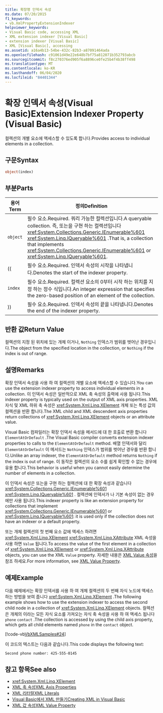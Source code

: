 ```yaml
---
title: 확장명 인덱서 속성
ms.date: 07/20/2015
f1_keywords:
- vb.XmlPropertyExtensionIndexer
helpviewer_keywords:
- Visual Basic code, accessing XML
- XML extension indexer [Visual Basic]
- extension indexer [Visual Basic]
- XML [Visual Basic], accessing
ms.assetid: a16a4b13-54be-432c-82b3-a87091464ada
ms.openlocfilehash: c91061d49e22e648b7bf75a812071b352793abcb
ms.sourcegitcommit: f8c270376ed905f6a8896ce0fe25b4f4b38ff498
ms.translationtype: MT
ms.contentlocale: ko-KR
ms.lasthandoff: 06/04/2020
ms.locfileid: "84401344"
---
```

# <a name="extension-indexer-property-visual-basic"></a><span data-ttu-id="fb717-102">확장 인덱서 속성(Visual Basic)</span><span class="sxs-lookup"><span data-stu-id="fb717-102">Extension Indexer Property (Visual Basic)</span></span>
<span data-ttu-id="fb717-103">컬렉션의 개별 요소에 액세스할 수 있도록 합니다.</span><span class="sxs-lookup"><span data-stu-id="fb717-103">Provides access to individual elements in a collection.</span></span>  
  
## <a name="syntax"></a><span data-ttu-id="fb717-104">구문</span><span class="sxs-lookup"><span data-stu-id="fb717-104">Syntax</span></span>  
  
```vb  
object(index)  
```  
  
## <a name="parts"></a><span data-ttu-id="fb717-105">부분</span><span class="sxs-lookup"><span data-stu-id="fb717-105">Parts</span></span>  
  
|<span data-ttu-id="fb717-106">용어</span><span class="sxs-lookup"><span data-stu-id="fb717-106">Term</span></span>|<span data-ttu-id="fb717-107">정의</span><span class="sxs-lookup"><span data-stu-id="fb717-107">Definition</span></span>|  
|---|---|  
|`object`|<span data-ttu-id="fb717-108">필수 요소.</span><span class="sxs-lookup"><span data-stu-id="fb717-108">Required.</span></span> <span data-ttu-id="fb717-109">쿼리 가능한 컬렉션입니다.</span><span class="sxs-lookup"><span data-stu-id="fb717-109">A queryable collection.</span></span> <span data-ttu-id="fb717-110">즉, 또는을 구현 하는 컬렉션입니다 <xref:System.Collections.Generic.IEnumerable%601> <xref:System.Linq.IQueryable%601> .</span><span class="sxs-lookup"><span data-stu-id="fb717-110">That is, a collection that implements <xref:System.Collections.Generic.IEnumerable%601> or <xref:System.Linq.IQueryable%601>.</span></span>|  
|<span data-ttu-id="fb717-111">(</span><span class="sxs-lookup"><span data-stu-id="fb717-111">(</span></span>|<span data-ttu-id="fb717-112">필수 요소.</span><span class="sxs-lookup"><span data-stu-id="fb717-112">Required.</span></span> <span data-ttu-id="fb717-113">인덱서 속성의 시작을 나타냅니다.</span><span class="sxs-lookup"><span data-stu-id="fb717-113">Denotes the start of the indexer property.</span></span>|  
|`index`|<span data-ttu-id="fb717-114">필수 요소.</span><span class="sxs-lookup"><span data-stu-id="fb717-114">Required.</span></span> <span data-ttu-id="fb717-115">컬렉션 요소의 0부터 시작 하는 위치를 지정 하는 정수 식입니다.</span><span class="sxs-lookup"><span data-stu-id="fb717-115">An integer expression that specifies the zero-based position of an element of the collection.</span></span>|  
|<span data-ttu-id="fb717-116">)</span><span class="sxs-lookup"><span data-stu-id="fb717-116">)</span></span>|<span data-ttu-id="fb717-117">필수 요소.</span><span class="sxs-lookup"><span data-stu-id="fb717-117">Required.</span></span> <span data-ttu-id="fb717-118">인덱서 속성의 끝을 나타냅니다.</span><span class="sxs-lookup"><span data-stu-id="fb717-118">Denotes the end of the indexer property.</span></span>|  
  
## <a name="return-value"></a><span data-ttu-id="fb717-119">반환 값</span><span class="sxs-lookup"><span data-stu-id="fb717-119">Return Value</span></span>  
 <span data-ttu-id="fb717-120">컬렉션의 지정 된 위치에 있는 개체 이거나, `Nothing` 인덱스가 범위를 벗어난 경우입니다.</span><span class="sxs-lookup"><span data-stu-id="fb717-120">The object from the specified location in the collection, or `Nothing` if the index is out of range.</span></span>  
  
## <a name="remarks"></a><span data-ttu-id="fb717-121">설명</span><span class="sxs-lookup"><span data-stu-id="fb717-121">Remarks</span></span>  
 <span data-ttu-id="fb717-122">확장 인덱서 속성을 사용 하 여 컬렉션의 개별 요소에 액세스할 수 있습니다.</span><span class="sxs-lookup"><span data-stu-id="fb717-122">You can use the extension indexer property to access individual elements in a collection.</span></span> <span data-ttu-id="fb717-123">이 인덱서 속성은 일반적으로 XML 축 속성의 출력에 사용 됩니다.</span><span class="sxs-lookup"><span data-stu-id="fb717-123">This indexer property is typically used on the output of XML axis properties.</span></span> <span data-ttu-id="fb717-124">XML 자식 및 XML 하위 축 속성은 <xref:System.Xml.Linq.XElement> 개체 또는 특성 값의 컬렉션을 반환 합니다.</span><span class="sxs-lookup"><span data-stu-id="fb717-124">The XML child and XML descendent axis properties return collections of <xref:System.Xml.Linq.XElement> objects or an attribute value.</span></span>  
  
 <span data-ttu-id="fb717-125">Visual Basic 컴파일러는 확장 인덱서 속성을 메서드에 대 한 호출로 변환 합니다 `ElementAtOrDefault` .</span><span class="sxs-lookup"><span data-stu-id="fb717-125">The Visual Basic compiler converts extension indexer properties to calls to the `ElementAtOrDefault` method.</span></span> <span data-ttu-id="fb717-126">배열 인덱서와 달리 `ElementAtOrDefault` 이 메서드는 `Nothing` 인덱스가 범위를 벗어난 경우를 반환 합니다.</span><span class="sxs-lookup"><span data-stu-id="fb717-126">Unlike an array indexer, the `ElementAtOrDefault` method returns `Nothing` if the index is out of range.</span></span> <span data-ttu-id="fb717-127">이 동작은 컬렉션의 요소 수를 쉽게 확인할 수 없는 경우에 유용 합니다.</span><span class="sxs-lookup"><span data-stu-id="fb717-127">This behavior is useful when you cannot easily determine the number of elements in a collection.</span></span>  
  
 <span data-ttu-id="fb717-128">이 인덱서 속성은 또는을 구현 하는 컬렉션에 대 한 확장 속성과 같습니다 <xref:System.Collections.Generic.IEnumerable%601> <xref:System.Linq.IQueryable%601> . 컬렉션에 인덱서가 나 기본 속성이 없는 경우에만 사용 됩니다.</span><span class="sxs-lookup"><span data-stu-id="fb717-128">This indexer property is like an extension property for collections that implement <xref:System.Collections.Generic.IEnumerable%601> or <xref:System.Linq.IQueryable%601>: it is used only if the collection does not have an indexer or a default property.</span></span>  
  
 <span data-ttu-id="fb717-129">또는 개체 컬렉션의 첫 번째 요소 값에 액세스 하려면 <xref:System.Xml.Linq.XElement> <xref:System.Xml.Linq.XAttribute> XML 속성을 사용 하면 `Value` 됩니다.</span><span class="sxs-lookup"><span data-stu-id="fb717-129">To access the value of the first element in a collection of <xref:System.Xml.Linq.XElement> or <xref:System.Xml.Linq.XAttribute> objects, you can use the XML `Value` property.</span></span> <span data-ttu-id="fb717-130">자세한 내용은 [XML Value 속성](xml-value-property.md)을 참조 하세요.</span><span class="sxs-lookup"><span data-stu-id="fb717-130">For more information, see [XML Value Property](xml-value-property.md).</span></span>  
  
## <a name="example"></a><span data-ttu-id="fb717-131">예제</span><span class="sxs-lookup"><span data-stu-id="fb717-131">Example</span></span>  
 <span data-ttu-id="fb717-132">다음 예제에서는 확장 인덱서를 사용 하 여 개체 컬렉션의 두 번째 자식 노드에 액세스 하는 방법을 보여 줍니다 <xref:System.Xml.Linq.XElement> .</span><span class="sxs-lookup"><span data-stu-id="fb717-132">The following example shows how to use the extension indexer to access the second child node in a collection of <xref:System.Xml.Linq.XElement> objects.</span></span> <span data-ttu-id="fb717-133">컬렉션은 개체의 이라는 모든 자식 요소를 가져오는 자식 축 속성을 사용 하 여 액세스 됩니다 `phone` `contact` .</span><span class="sxs-lookup"><span data-stu-id="fb717-133">The collection is accessed by using the child axis property, which gets all child elements named `phone` in the `contact` object.</span></span>  
  
 [!code-vb[VbXMLSamples#24](~/samples/snippets/visualbasic/VS_Snippets_VBCSharp/VbXMLSamples/VB/XMLSamples11.vb#24)]  
  
 <span data-ttu-id="fb717-134">이 코드의 텍스트는 다음과 같습니다.</span><span class="sxs-lookup"><span data-stu-id="fb717-134">This code displays the following text:</span></span>  
  
 `Second phone number: 425-555-0145`  
  
## <a name="see-also"></a><span data-ttu-id="fb717-135">참고 항목</span><span class="sxs-lookup"><span data-stu-id="fb717-135">See also</span></span>

- <xref:System.Xml.Linq.XElement>
- [<span data-ttu-id="fb717-136">XML 축 속성</span><span class="sxs-lookup"><span data-stu-id="fb717-136">XML Axis Properties</span></span>](index.md)
- [<span data-ttu-id="fb717-137">XML 리터럴</span><span class="sxs-lookup"><span data-stu-id="fb717-137">XML Literals</span></span>](../xml-literals/index.md)
- [<span data-ttu-id="fb717-138">Visual Basic에서 XML 만들기</span><span class="sxs-lookup"><span data-stu-id="fb717-138">Creating XML in Visual Basic</span></span>](../../programming-guide/language-features/xml/creating-xml.md)
- [<span data-ttu-id="fb717-139">XML 값 속성</span><span class="sxs-lookup"><span data-stu-id="fb717-139">XML Value Property</span></span>](xml-value-property.md)
